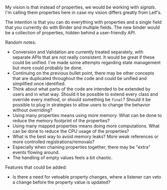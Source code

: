 My vision is that instead of properties, we would be working with *signals*. I'm calling them properties here in case my
vision differs greatly from Leif's.

The intention is that you can do everything with properties and a single field that you currently do with Binder and
multiple fields. The new binder would be a collection of properties, hidden behind a user-friendly API.

Random notes:

- Conversion and Validation are currently treated separately, with separate APIs that are not really consistent. It
  would be great if these could be unified. I've made some attempts regarding state management but more could probably
  be done.
- Continuing on the previous bullet point, there may be other concepts that are duplicated throughout the code and could
  be unified and simplified once identified.
- Think about what parts of the code are intended to be extended by users and in what way. Should it be possible to
  extend every class and override every method, or should something be `final`? Should it be possible to plug in
  strategies to allow users to change the behavior without overriding?
- Using many properties means using more memory. What can be done to reduce the memory footprint of the properties?
- Using many mapped properties means doing more computations. What can be done to reduce the CPU usage of the
  properties?
- What is the best way to avoid memory leaks? More weak references or more controlled registrations/removals?
- Especially when chaining properties together, there may be "extra" events flowing around.
- The handling of empty values feels a bit chaotic.

Features that could be added:

- Is there a need for vetoable property changes, where a listener can veto a change before the property value is
  updated?

